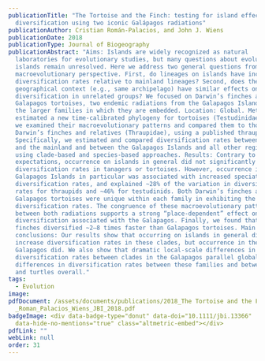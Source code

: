 ```yaml
---
publicationTitle: "The Tortoise and the Finch: testing for island effects on
  diversification using two iconic Galápagos radiations"
publicationAuthor: Cristian Román-Palacios, and John J. Wiens
publicationDate: 2018
publicationType: Journal of Biogeography
publicationAbstract: "Aims: Islands are widely recognized as natural
  laboratories for evolutionary studies, but many questions about evolution on
  islands remain unresolved. Here we address two general questions from a
  macroevolutionary perspective. First, do lineages on islands have increased
  diversification rates relative to mainland lineages? Second, does the same
  geographical context (e.g., same archipelago) have similar effects on
  diversification in unrelated groups? We focused on Darwin’s finches and
  Galapagos tortoises, two endemic radiations from the Galapagos Islands, and
  the larger families in which they are embedded. Location: Global. Methods: We
  estimated a new time-calibrated phylogeny for tortoises (Testudinidae). Then,
  we examined their macroevolutionary patterns and compared them to those of
  Darwin’s finches and relatives (Thraupidae), using a published thraupid tree.
  Specifically, we estimated and compared diversification rates between islands
  and the mainland and between the Galapagos Islands and all other regions,
  using clade-based and species-based approaches. Results: Contrary to
  expectations, occurrence on islands in general did not significantly increase
  diversification rates in tanagers or tortoises. However, occurrence in the
  Galapagos Islands in particular was associated with increased speciation and
  diversification rates, and explained ~28% of the variation in diversification
  rates for thraupids and ~46% for testudinids. Both Darwin’s finches and
  Galapagos tortoises were unique within each family in exhibiting the highest
  diversification rates. The congruence of these macroevolutionary patterns
  between both radiations supports a strong “place-dependent” effect on
  diversification associated with the Galapagos. Finally, we found that Darwin’s
  finches diversified ~2–8 times faster than Galapagos tortoises. Main
  conclusions: Our results show that occurring on islands in general did not
  increase diversification rates in these clades, but occurrence in the
  Galapagos did. We also show that dramatic local-scale differences in
  diversification rates between clades in the Galapagos parallel global-scale
  differences in diversification rates between these families and between birds
  and turtles overall."
tags:
  - Evolution
image:
pdfDocument: /assets/documents/publications/2018_The Tortoise and the Finch
  _Roman_Palacios_Wiens_JBI_2018.pdf
badgeImage: <div data-badge-type="donut" data-doi="10.1111/jbi.13366"
  data-hide-no-mentions="true" class="altmetric-embed"></div>
pdfLink: ""
webLink: null
order: 31
---
```


